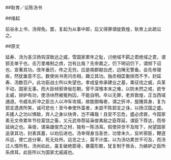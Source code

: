 ##耿育／讼陈汤书

##缘起

前谷永上书，汤得免。罢，复起为从事中郎，后又得罪谪徙敦煌，耿育上此疏讼之。

##原文

延寿、汤为圣汉扬钩深致远之威，雪国家累年之耻，讨绝域不羁之君绝域之君，谓郅支单于也，击万里难制之虏，岂有比哉？先帝嘉之，仍下明诏仍下，谓频下诏也，宣著其功。改年垂历，传之无穷。应是南郡献白虎，边陲无警备。会先帝寝疾，然犹垂意不忘。数使尚书责问丞相，趣立其功。独丞相匡衡排而不予，封延寿、汤数百户。此功臣战士所以失望也。孝成皇帝承建业之基，乘征伐之威，兵革不动，国家无事。而大臣倾邪谗佞在朝，曾不深惟本末之难，以防未然之戒，欲专主威，排妒有功，使汤块然被冤拘囚，不能自明。卒以无罪，老弃敦煌，正当西域通道。令威名折冲之臣古人以冲车攻城，故能御侮者，谓之折冲，旋踵其身，复为郅支遗虏所笑，诚可悲也！至今奉使外蛮者，未尝不陈郅支之诛，以扬汉国之盛。夫援人之功以惧敌，弃人之身以快谗，岂不痛哉！且安不忘危，盛必虑衰，今国家素无文帝累年节俭富饶之畜，又元武帝荐延枭俊禽敌之臣荐延，谓臣下荐达，而帝延纳之也。枭俊，谓枭雄俊杰之材，独有一陈汤耳。假使异世不及陛下，尚望国家追录其功，封表其墓，以劝后进也。汤幸得身当圣世，功曾未久，反听邪臣，鞭逐斥远，使亡逃分窜，死无处所。远览之士，莫不计度。以为汤功累世不可及，而汤过人情所有。汤尚如此，虽复破绝筋骨，暴露形骸，犹复制于唇舌，为嫉妒之臣所系虏耳。此臣所以为国家尤戚戚也。



